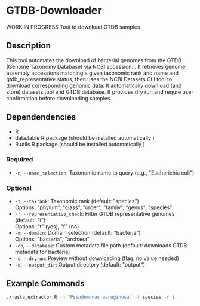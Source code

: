 # GTDB-Downloader
WORK IN PROGRESS Tool to download GTDB samples 
## Description
This tool automates the download of bacterial genomes from the GTDB (Genome Taxonomy Database) via NCBI accession. . It retrieves genome assembly accessions matching a given taxonomic rank and name and gtdb_representative status, then uses the NCBI Datasets CLI tool to download corresponding genomic data. It automatically download (and store) datasets tool and GTDB database. It provides dry run and requre user confirmation before downloading samples.
## Dependendencies 
- R
- data.table R package (should be installed automatically )
- R.utils R package (should be installed automatically )
### Required
- `-n`, `--name_selection`: Taxonomic name to query (e.g., "Escherichia coli")

### Optional
- `-t`, `--taxrank`: Taxonomic rank (default: "species")  
  Options: "phylum", "class", "order", "family", "genus", "species"
- `-r`, `--representative_check`: Filter GTDB representative genomes (default: "t")  
  Options: "t" (yes), "f" (no)
- `-m`, `--domain`: Domain selection (default: "bacteria")  
  Options: "bacteria", "archaea"
- `-db`, `--database`: Custom metadata file path (default: downloads GTDB metadata for bacteria)
- `-d`, `--dryrun`: Preview without downloading (flag, no value needed)
- `-o`, `--output_dir`: Output directory (default: "output")

## Example Commands
```bash
./fasta_extractor.R -n "Pseudomonas aeruginosa" -t species -r t
```
